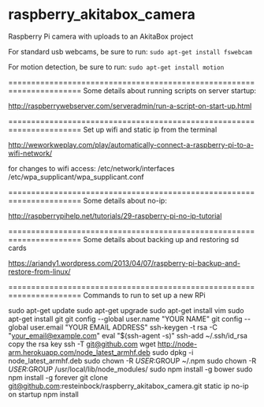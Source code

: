 raspberry_akitabox_camera
=========================

Raspberry Pi camera with uploads to an AkitaBox project


For standard usb webcams, be sure to run:
`sudo apt-get install fswebcam`

For motion detection, be sure to run:
`sudo apt-get install motion`

======================================================================
Some details about running scripts on server startup:

http://raspberrywebserver.com/serveradmin/run-a-script-on-start-up.html

======================================================================
Set up wifi and static ip from the terminal

http://weworkweplay.com/play/automatically-connect-a-raspberry-pi-to-a-wifi-network/

for changes to wifi access:
/etc/network/interfaces
/etc/wpa_supplicant/wpa_supplicant.conf

======================================================================
Some details about no-ip:

http://raspberrypihelp.net/tutorials/29-raspberry-pi-no-ip-tutorial

======================================================================
Some details about backing up and restoring sd cards

https://ariandy1.wordpress.com/2013/04/07/raspberry-pi-backup-and-restore-from-linux/

======================================================================
Commands to run to set up a new RPi

sudo apt-get update
sudo apt-get upgrade
sudo apt-get install vim
sudo apt-get install git
git config --global user.name "YOUR NAME"
git config --global user.email "YOUR EMAIL ADDRESS"
ssh-keygen -t rsa -C "your_email@example.com"
eval "$(ssh-agent -s)"
ssh-add ~/.ssh/id_rsa
copy the rsa key
ssh -T git@github.com
wget http://node-arm.herokuapp.com/node_latest_armhf.deb
sudo dpkg -i node_latest_armhf.deb
sudo chown -R $USER:$GROUP ~/.npm
sudo chown -R $USER:$GROUP /usr/local/lib/node_modules/
sudo npm install -g bower
sudo npm install -g forever
git clone git@github.com:resteinbock/raspberry_akitabox_camera.git
static ip
no-ip
on startup
npm install

